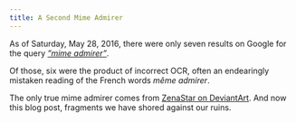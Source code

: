 ```yaml
---
title: A Second Mime Admirer
---
```


As of Saturday, May 28, 2016, there were only seven results on Google for the query [*”mime admirer”*](https://www.google.com/#q=%22mime%20admirer%22).

Of those, six were the product of incorrect OCR, often an endearingly mistaken reading of the French words *même admirer*.

The only true mime admirer comes from [ZenaStar on DeviantArt](http://zenastar.deviantart.com/art/i-only-draw-couples-these-days-364446687). And now this blog post, fragments we have shored against our ruins.
